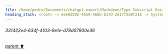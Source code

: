 ```yaml
---
file: /home/pedro/Documents/chatgpt_export/Markdown/Type Subscript Easily.md
heading_stack: <root> -> eee0d292-4559-466b-b17d-2d17f5d8f218 -> System -> 331422e4-634f-4103-9e1e-d78d07900e36
---
```

###### 331422e4-634f-4103-9e1e-d78d07900e36
[parent ⬆️](#eee0d292-4559-466b-b17d-2d17f5d8f218)
